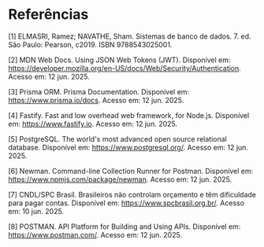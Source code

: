 # Referências

[1] ELMASRI, Ramez; NAVATHE, Sham. Sistemas de banco de dados. 7. ed. São Paulo: Pearson, c2019. ISBN 9788543025001.

[2] MDN Web Docs. Using JSON Web Tokens (JWT). Disponível em: https://developer.mozilla.org/en-US/docs/Web/Security/Authentication. Acesso em: 12 jun. 2025.

[3] Prisma ORM. Prisma Documentation. Disponível em: https://www.prisma.io/docs. Acesso em: 12 jun. 2025.

[4] Fastify. Fast and low overhead web framework, for Node.js. Disponível em: https://www.fastify.io. Acesso em: 12 jun. 2025.

[5] PostgreSQL. The world's most advanced open source relational database. Disponível em: https://www.postgresql.org/. Acesso em: 12 jun. 2025.

[6] Newman. Command-line Collection Runner for Postman. Disponível em: https://www.npmjs.com/package/newman. Acesso em: 12 jun. 2025.

[7] CNDL/SPC Brasil. Brasileiros não controlam orçamento e têm dificuldade para pagar contas. Disponível em: https://www.spcbrasil.org.br/. Acesso em: 10 jun. 2025.

[8] POSTMAN. API Platform for Building and Using APIs. Disponível em: https://www.postman.com/. Acesso em: 12 jun. 2025.
